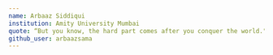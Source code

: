 ```yaml
---
name: Arbaaz Siddiqui
institution: Amity University Mumbai
quote: “But you know, the hard part comes after you conquer the world." ― Johan Liebert
github_user: arbaazsama
---
```

